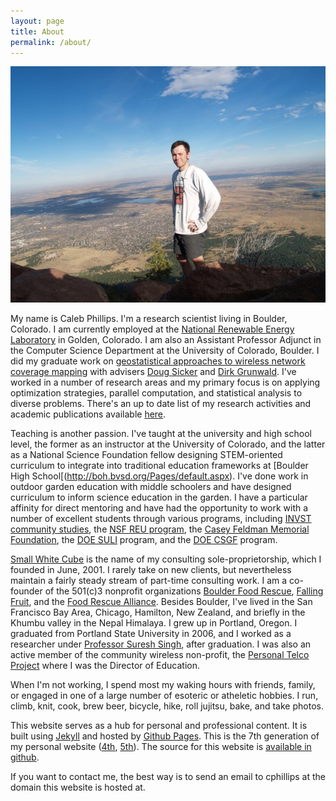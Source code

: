 ```yaml
---
layout: page
title: About
permalink: /about/
---
```

![Me on Bear Peak in Boulder, Colorado](/images/me_bear_peak.jpg)

My name is Caleb Phillips. I'm a research scientist living in Boulder, Colorado. I am currently employed at the [National Renewable Energy Laboratory](http://nrel.gov/) in Golden, Colorado. I am also an Assistant Professor Adjunct in the Computer Science Department at the University of Colorado, Boulder. I did my graduate work on [geostatistical approaches to wireless network coverage mapping](https://encore.colorado.edu/iii/encore/record/C__Rb7463145) with advisers [Doug Sicker](http://spot.colorado.edu/~sicker/) and [Dirk Grunwald](http://systems.cs.colorado.edu/people/faculty/dirk-grunwald/). I've worked in a number of research areas and my primary focus is on applying optimization strategies, parallel computation, and statistical analysis to diverse problems. There's an up to date list of my research activities and academic publications available [here](/research/).

Teaching is another passion. I've taught at the university and high school level, the former as an instructor at the University of Colorado, and the latter as a National Science Foundation fellow designing STEM-oriented curriculum to integrate into traditional education frameworks at [Boulder High School[(http://boh.bvsd.org/Pages/default.aspx). I've done work in outdoor garden education with middle schoolers and have designed curriculum to inform science education in the garden. I have a particular affinity for direct mentoring and have had the opportunity to work with a number of excellent students through various programs, including [INVST community studies](http://www.colorado.edu/communitystudies/), the [NSF REU program](http://www.nsf.gov/crssprgm/reu/), the [Casey Feldman Memorial Foundation](http://www.caseyfeldmanfoundation.org/), the [DOE SULI](https://science.energy.gov/wdts/suli/) program, and the [DOE CSGF](https://www.krellinst.org/csgf/) program. 

[Small White Cube](http://smallwhitecube.com) is the name of my consulting sole-proprietorship, which I founded in June, 2001. I rarely take on new clients, but nevertheless maintain a fairly steady stream of part-time consulting work. I am a co-founder of the 501(c)3 nonprofit organizations [Boulder Food Rescue](http://boulderfoodrescue.org), [Falling Fruit](http://fallingfruit.org), and the [Food Rescue Alliance](http://foodrescuealliance.org).  Besides Boulder, I've lived in the San Francisco Bay Area, Chicago, Hamilton, New Zealand, and briefly in the Khumbu valley in the Nepal Himalaya. I grew up in Portland, Oregon. I graduated from Portland State University in 2006, and I worked as a researcher under [Professor Suresh Singh](http://cs.pdx.edu/~singh), after graduation. I was also an active member of the community wireless non-profit, the [Personal Telco Project](http://personaltelco.net) where I was the Director of Education.

When I'm not working, I spend most my waking hours with friends, family, or engaged in one of a large number of esoteric or atheletic hobbies. I run, climb, knit, cook, brew beer, bicycle, hike, roll jujitsu, bake, and take photos. 

This website serves as a hub for personal and professional content. It is built using [Jekyll](http://jekyllrb.com/) and hosted by [Github Pages](https://pages.github.com/). This is the 7th generation of my personal website ([4th](https://web.archive.org/web/20060419030337/http://smallwhitecube.com/), [5th](https://web.archive.org/web/20130428013216/http://smallwhitecube.com/doku.php)). The source for this website is [available in github](https://github.com/somerandomsequence/smallwhitecube).

If you want to contact me, the best way is to send an email to cphillips at the domain this website is hosted at.

